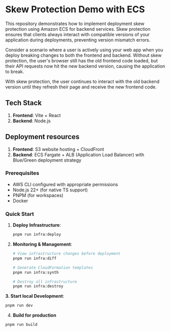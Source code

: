 # Skew Protection Demo with ECS

This repository demonstrates how to implement deployment skew protection using Amazon ECS for backend services. Skew protection ensures that clients always interact with compatible versions of your application during deployments, preventing version mismatch errors.

Consider a scenario where a user is actively using your web app when you deploy breaking changes to both the frontend and backend. Without skew protection, the user's browser still has the old frontend code loaded, but their API requests now hit the new backend version, causing the application to break.

With skew protection, the user continues to interact with the old backend version until they refresh their page and receive the new frontend code.

## Tech Stack

1. **Frontend**: Vite + React
2. **Backend**: Node.js

## Deployment resources

1. **Frontend**: S3 website hosting + CloudFront
2. **Backend**: ECS Fargate + ALB (Application Load Balancer) with Blue/Green deployment strategy

### Prerequisites

- AWS CLI configured with appropriate permissions
- Node.js 22+ (for native TS support)
- PNPM (for workspaces)
- Docker

### Quick Start

1. **Deploy Infrastructure**:

   ```bash
   pnpm run infra:deploy
   ```

2. **Monitoring & Management**:

   ```bash
   # View infrastructure changes before deployment
   pnpm run infra:diff

   # Generate CloudFormation templates
   pnpm run infra:synth

   # Destroy all infrastructure
   pnpm run infra:destroy
   ```

**3. Start local Development**:

```bash
pnpm run dev
```

4. **Build for production**

```bash
pnpm run build
```
